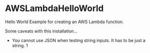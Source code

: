 # AWSLambdaHelloWorld
Hello World Example for creating an AWS Lambda function.


Some caveats with this installation...

* You cannot use JSON when testing string inputs. It has to be just a string.
1